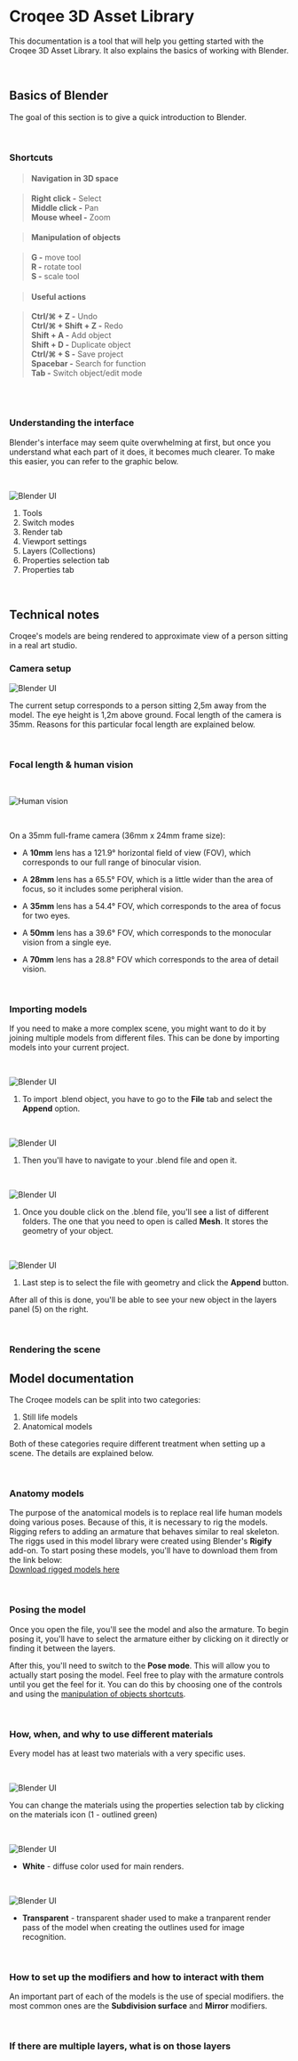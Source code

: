 #  **Croqee 3D Asset Library**

This documentation is a tool that will help you getting started with the Croqee 3D Asset Library. It also explains the basics of working with Blender.

<br/> 

## **Basics of Blender** ##

The goal of this section is to give a quick introduction to Blender. 

<br/> 

### **Shortcuts** ###

>#### Navigation in 3D space ####

>**Right click -** Select  
>**Middle click -** Pan  
>**Mouse wheel -** Zoom   

>#### Manipulation of objects ####
  
>**G -** move tool  
>**R -** rotate tool  
>**S -** scale tool  

>#### Useful actions ####

>**Ctrl/⌘ + Z -** Undo  
>**Ctrl/⌘ + Shift + Z -** Redo   
>**Shift + A -** Add object  
>**Shift + D -** Duplicate object  
>**Ctrl/⌘ + S -** Save project  
>**Spacebar -** Search for function  
>**Tab -** Switch object/edit mode  

<br/>
<br/>

### **Understanding the interface** ###

Blender's interface may seem quite overwhelming at first, but once you understand what each part of it does, it becomes much clearer. To make this easier, you can refer to the graphic below.

<br/>

<img src="images/blender-map.jpg" alt="Blender UI"
title="Blender UI"/>

1. Tools
2. Switch modes
3. Render tab
4. Viewport settings
5. Layers (Collections)
6. Properties selection tab
7. Properties tab

<br/>

## **Technical notes** ##

Croqee's models are being rendered to approximate view of a person sitting in a real art studio. 

### **Camera setup** ###

<img src="images/top_view.png" alt="Blender UI"
title="Blender UI"/>


The current setup corresponds to a person sitting 2,5m away from the model. The eye height is 1,2m above ground. Focal length of the camera is 35mm. Reasons for this particular focal length are explained below.

<br/> 

### **Focal length & human vision** ###

<br/> 

<img src="images/human-vision.png" alt="Human vision"
title="Human vision"/>

<br/> 

On a 35mm full-frame camera (36mm x 24mm frame size):

* A **10mm** lens has a 121.9° horizontal field of view (FOV), which corresponds to our full range of binocular vision.
  
* A **28mm** lens has a 65.5° FOV, which is a little wider than the area of focus, so it includes some peripheral vision.
  
* A **35mm** lens has a 54.4° FOV, which corresponds to the area of focus for two eyes.
  
* A **50mm** lens has a 39.6° FOV, which corresponds to the monocular vision from a single eye.
  
* A **70mm** lens has a 28.8° FOV which corresponds to the area of detail vision.

<br/> 

### Importing models ###

If you need to make a more complex scene, you might want to do it by joining multiple models from different files. This can be done by importing models into your current project. 

<br/>

<img src="images/append1.png" alt="Blender UI"
title="Blender UI"/>

1. To import .blend object, you have to go to the **File** tab and select the **Append** option.

<br/>

<img src="images/append2.png" alt="Blender UI"
title="Blender UI"/>

1. Then you'll have to navigate to your .blend file and open it.

<br/>

<img src="images/append3.png" alt="Blender UI"
title="Blender UI"/>

1. Once you double click on the .blend file, you'll see a list of different folders. The one that you need to open is called **Mesh**. It stores the geometry of your object.

<br/>

<img src="images/append4.png" alt="Blender UI"
title="Blender UI"/>

1. Last step is to select the file with geometry and click the **Append** button.

After all of this is done, you'll be able to see your new object in the layers panel (5) on the right.

<br/>

### **Rendering the scene** ###



## **Model documentation** ##

The Croqee models can be split into two categories:  
1. Still life models  
2. Anatomical models

Both of these categories require different treatment when setting up a scene. The details are explained below.

<br/>

### **Anatomy models** ###

The purpose of the anatomical models is to replace real life human models doing various poses. Because of this, it is necessary to rig the models. Rigging refers to adding an armature that behaves similar to real skeleton. The riggs used in this model library were created using Blender's **Rigify** add-on. To start posing these models, you'll have to download them from the link below:  
[Download rigged models here](https://drive.google.com/drive/folders/1KPnilKiDZKjVpfdktC_iHgrsbtNJzXsD?usp=sharing)



<br/>

### **Posing the model** ###

Once you open the file, you'll see the model and also the armature. To begin posing it, you'll have to select the armature either by clicking on it directly or finding it between the layers.

After this, you'll need to switch to the **Pose mode**. This will allow you to actually start posing the model. Feel free to play with the armature controls until you get the feel for it. You can do this by choosing one of the controls and using the [manipulation of objects shortcuts](#shortcuts).

<br/>

### **How, when, and why to use different materials** ###

Every model has at least two materials with a very specific uses. 
  
<br/>

<img src="images/materials.png" alt="Blender UI"
title="Blender UI"/>

You can change the materials using the properties selection tab by clicking on the materials icon (1 - outlined green)

<br/>

<img src="images/female.png" alt="Blender UI"
title="Blender UI"/>

* **White** - diffuse color used for main renders. 
  
<br/>

<img src="images/female_outline.png" alt="Blender UI"
title="Blender UI"/>

* **Transparent** - transparent shader used to make a tranparent render pass of the model when creating the outlines used for image recognition.

<br/>

### **How to set up the modifiers and how to interact with them** ###

An important part of each of the models is the use of special modifiers. the most common ones are the **Subdivision surface** and **Mirror** modifiers. 

<br/>

### **If there are multiple layers, what is on those layers** ###


<br/>